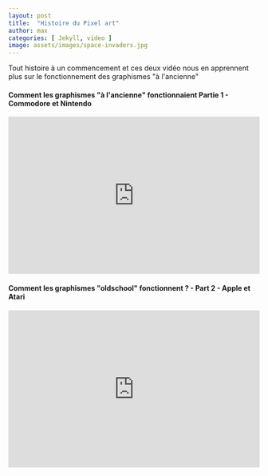 ```yaml
---
layout: post
title:  "Histoire du Pixel art"
author: max
categories: [ Jekyll, video ]
image: assets/images/space-invaders.jpg
---
```

Tout histoire à un commencement et ces deux vidéo nous en apprennent plus sur le fonctionnement des graphismes "à l'ancienne"

#### Comment les graphismes "à l'ancienne" fonctionnaient Partie 1 - Commodore et Nintendo
<p><iframe style="width:100%;" height="315" src="https://www.youtube.com/embed/Tfh0ytz8S0k" frameborder="0" allowfullscreen></iframe></p>

#### Comment les graphismes "oldschool" fonctionnent ? - Part 2 - Apple et Atari
<p><iframe style="width:100%;" height="315" src="https://www.youtube.com/embed/_rsycfDliZU" frameborder="0" allowfullscreen></iframe></p>

<!--stackedit_data:
eyJoaXN0b3J5IjpbNDg0NDA1MjgyLC04NjU5NDAzMTIsMTk0ND
M0MDU2MSwtNDYxMjE0Nzk1LDQzNTM1NzE0M119
-->